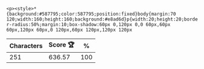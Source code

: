 `<p><style>*{background:#587795;color:587795;position:fixed}body{margin:70 120;width:160;height:160;background:#e8ad6d}p{width:20;height:20;border-radius:50%;margin:10;box-shadow:60px 0,120px 0,0 60px,60px 60px,120px 60px,0 120px,60px 120px,120px 120px`

| Characters | Score 🏆 | %   |
| ---------- | -------- | --- |
| 251        | 636.57   | 100 |
